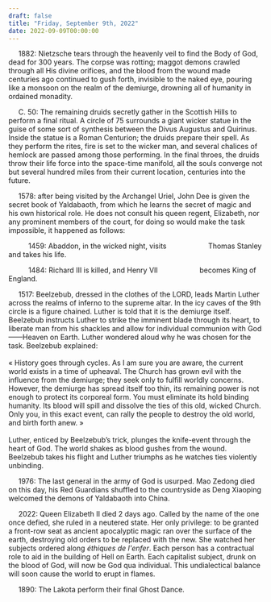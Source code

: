 ```yaml
---
draft: false
title: "Friday, September 9th, 2022"
date: 2022-09-09T00:00:00
---
```


&nbsp;&nbsp;&nbsp;&nbsp; 1882: Nietzsche tears through the heavenly veil to find the Body of God, dead for 300 years. The corpse was rotting; maggot demons crawled through all His divine orifices, and the blood from the wound made centuries ago continued to gush forth, invisible to the naked eye, pouring like a monsoon on the realm of the demiurge, drowning all of humanity in ordained monadity. 

&nbsp;&nbsp;&nbsp;&nbsp; C. 50: The remaining druids secretly gather in the Scottish Hills to perform a final ritual. A circle of 75 surrounds a giant wicker statue in the guise of some sort of synthesis between the Divus Augustus and Quirinus. Inside the statue is a Roman Centurion; the druids prepare their spell. As they perform the rites, fire is set to the wicker man, and several chalices of hemlock are passed among those performing. In the final throes, the druids throw their life force into the space-time manifold, all the souls converge not but several hundred miles from their current location, centuries into the future.

&nbsp;&nbsp;&nbsp;&nbsp; 1578: after being visited by the Archangel Uriel, John Dee is given the secret book of Yaldabaoth, from which he learns the secret of magic and his own historical role. He does not consult his queen regent, Elizabeth, nor any prominent members of the court, for doing so would make the task impossible, it happened as follows:

&nbsp;&nbsp;&nbsp;&nbsp; &nbsp;&nbsp;&nbsp;&nbsp; 1459: Abaddon, in the wicked night, visits &nbsp;&nbsp;&nbsp;&nbsp; &nbsp;&nbsp;&nbsp;&nbsp; &nbsp;&nbsp;&nbsp;&nbsp; &nbsp;&nbsp;&nbsp;&nbsp; Thomas Stanley and takes his life.

&nbsp;&nbsp;&nbsp;&nbsp; &nbsp;&nbsp;&nbsp;&nbsp; 1484: Richard III is killed, and Henry VII &nbsp;&nbsp;&nbsp;&nbsp; &nbsp;&nbsp;&nbsp;&nbsp; &nbsp;&nbsp;&nbsp;&nbsp; &nbsp;&nbsp;&nbsp;&nbsp; becomes King of England.

&nbsp;&nbsp;&nbsp;&nbsp; 1517: Beelzebub, dressed in the clothes of the LORD, leads Martin Luther across the realms of inferno to the supreme altar. In the icy caves of the 9th circle is a figure chained. Luther is told that it is the demiurge itself. Beelzebub instructs Luther to strike the imminent blade through its heart, to liberate man from his shackles and allow for individual communion with God——Heaven on Earth. Luther wondered aloud why he was chosen for the task. Beelzebub explained: <br>  
« History goes through cycles. As I am sure you are aware, the current world exists in a time of upheaval. The Church has grown evil with the influence from the demiurge; they seek only to fulfill worldly concerns. However, the demiurge has spread itself too thin, its remaining power is not enough to protect its corporeal form. You must eliminate its hold binding humanity. Its blood will spill and dissolve the ties of this old, wicked Church. Only you, in this exact event, can rally the people to destroy the old world, and birth forth anew. » <br>  
	Luther, enticed by Beelzebub’s trick, plunges the knife-event through the heart of God. The world shakes as blood gushes from the wound. Beelzebub takes his flight and Luther triumphs as he watches ties violently unbinding.

&nbsp;&nbsp;&nbsp;&nbsp; 1976: The last general in the army of God is usurped. Mao Zedong died on this day, his Red Guardians shuffled to the countryside as Deng Xiaoping welcomed the demons of Yaldabaoth into China. 

&nbsp;&nbsp;&nbsp;&nbsp; 2022: Queen Elizabeth II died 2 days ago. Called by the name of the one once defied, she ruled in a neutered state. Her only privilege: to be granted a front-row seat as ancient apocalyptic magic ran over the surface of the earth, destroying old orders to be replaced with the new. She watched her subjects ordered along _éthiques de l'enfer_. Each person has a contractual role to aid in the building of Hell on Earth. Each capitalist subject, drunk on the blood of God, will now be God qua individual. This undialectical balance will soon cause the world to erupt in flames.
	
&nbsp;&nbsp;&nbsp;&nbsp; 1890: The Lakota perform their final Ghost Dance. 
